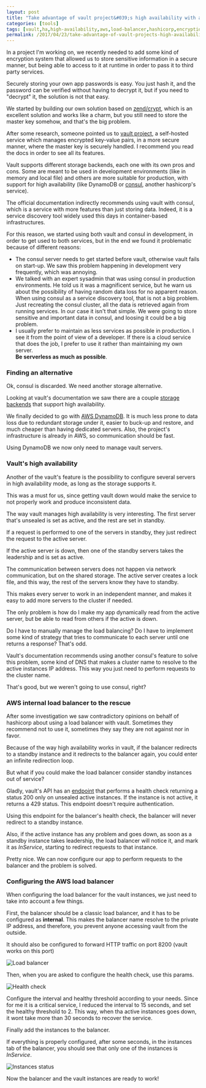 ```yaml
---
layout: post
title: "Take advantage of vault project&#039;s​ high availability with an AWS internal load balancer"
categories: [tools]
tags: [vault,ha,high-availability,aws,load-balancer,hashicorp,encryption,security]
permalink: /2017/04/23/take-advantage-of-vault-projects-high-availability-with-an-aws-internal-load-balancer
---
```


In a project I'm working on, we recently needed to add some kind of encryption system that allowed us to store sensitive information in a secure manner, but being able to access to it at runtime in order to pass it to third party services.

Securely storing your own app passwords is easy. You just hash it, and the password can be verified without having to decrypt it, but if you need to "decrypt" it, the solution is not that easy.

We started by building our own solution based on [zend/crypt](https://docs.zendframework.com/zend-crypt/), which is an excellent solution and works like a charm, but you still need to store the master key somehow, and that's the big problem.

After some research, someone pointed us to [vault project](https://www.vaultproject.io/), a self-hosted service which manages encrypted key-value pairs, in a more secure manner, where the master key is securely handled. I recommend you read the docs in order to see all its features.

Vault supports different storage backends, each one with its own pros and cons. Some are meant to be used in development environments (like in memory and local file) and others are more suitable for production, with support for high availability (like DynamoDB or [consul](https://www.consul.io/), another hashicorp's service).

The official documentation indirectly recommends using vault with consul, which is a service with more features than just storing data. Indeed, it is a service discovery tool widely used this days in container-based infrastructures.

For this reason, we started using both vault and consul in development, in order to get used to both services, but in the end we found it problematic because of different reasons:

* The consul server needs to get started before vault, otherwise vault fails on start-up. We saw this problem happening in development very frequently, which was annoying.
* We talked with an expert sysadmin that was using consul in production environments. He told us it was a magnificent service, but he warn us about the possibility of having random data loss for no apparent reason.<br>
When using consul as a service discovery tool, that is not a big problem. Just recreating the consul cluster, all the data is retrieved again from running services. In our case it isn't that simple. We were going to store sensitive and important data in consul, and loosing it could be a big problem.
* I usually prefer to maintain as less services as possible in production. I see it from the point of view of a developer. If there is a cloud service that does the job, I prefer to use it rather than maintaining my own server.<br>
**Be serverless as much as possible**.

### Finding an alternative

Ok, consul is discarded. We need another storage alternative.

Looking at vault's documentation we saw there are a couple [storage backends](https://www.vaultproject.io/docs/configuration/storage/dynamodb.html) that support high availability.

We finally decided to go with [AWS DynamoDB](https://aws.amazon.com/dynamodb/). It is much less prone to data loss due to redundant storage under it, easier to buck-up and restore, and much cheaper than having dedicated servers. Also, the project's infrastructure is already in AWS, so communication should be fast.

Using DynamoDB we now only need to manage vault servers.

### Vault's high availability

Another of the vault's feature is the possibility to configure several servers in high availability mode, as long as the storage supports it.

This was a must for us, since getting vault down would make the service to not properly work and produce inconsistent data.

The way vault manages high availability is very interesting. The first server that's unsealed is set as active, and the rest are set in standby.

If a request is performed to one of the servers in standby, they just redirect the request to the active server.

If the active server is down, then one of the standby servers takes the leadership and is set as active.

The communication between servers does not happen via network communication, but on the shared storage. The active server creates a lock file, and this way, the rest of the servers know they have to standby.

This makes every server to work in an independent manner, and makes it easy to add more servers to the cluster if needed.

The only problem is how do I make my app dynamically read from the active server, but be able to read from others if the active is down.

Do I have to manually manage the load balancing? Do I have to implement some kind of strategy that tries to communicate to each server until one returns a response? That's odd.

Vault's documentation recommends using another consul's feature to solve this problem, some kind of DNS that makes a cluster name to resolve to the active instances IP address. This way you just need to perform requests to the cluster name.

That's good, but we weren't going to use consul, right?

### AWS internal load balancer to the rescue

After some investigation we saw contradictory opinions on behalf of hashicorp about using a load balancer with vault. Sometimes they recommend not to use it, sometimes they say they are not against nor in favor. 

Because of the way high availability works in vault, if the balancer redirects to a standby instance and it redirects to the balancer again, you could enter an infinite redirection loop.

But what if you could make the load balancer consider standby instances out of service?

Gladly, vault's API has an [endpoint](https://www.vaultproject.io/api/system/health.html) that performs a health check returning a status 200 only on unsealed active instances. If the instance is not active, it returns a 429 status. This endpoint doesn't require authentication.

Using this endpoint for the balancer's health check, the balancer will never redirect to a standby instance.

Also, if the active instance has any problem and goes down, as soon as a standby instance takes leadership, the load balancer will notice it, and mark it as *InService*, starting to redirect requests to that instance.

Pretty nice. We can now configure our app to perform requests to the balancer and the problem is solved.

### Configuring the AWS load balancer

When configuring the load balancer for the vault instances, we just need to take into account a few things.

First, the balancer should be a classic load balancer, and it has to be configured as **internal**. This makes the balancer name resolve to the private IP address, and therefore, you prevent anyone accessing vault from the outside.

It should also be configured to forward HTTP traffic on port 8200 (vault works on this port)

![Load balancer]({{site.url}}/assets/img/vault-with-load-balancer/balancer-first-step.png)

Then, when you are asked to configure the health check, use this params.

![Health check]({{site.url}}/assets/img/vault-with-load-balancer/health-check.png)

Configure the interval and healthy threshold according to your needs. Since for me it is a critical service, I reduced the interval to 15 seconds, and set the healthy threshold to 2. This way, when tha active instances goes down, it wont take more than 30 seconds to recover the service.

Finally add the instances to the balancer.

If everything is properly configured, after some seconds, in the instances tab of the balancer, you should see that only one of the instances is *InService*.

![Instances status]({{site.url}}/assets/img/vault-with-load-balancer/instances-status.png)

Now the balancer and the vault instances are ready to work!
